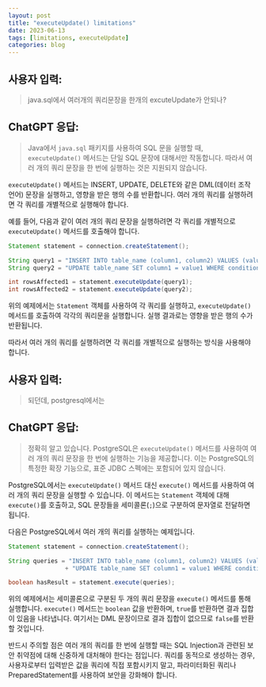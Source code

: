 ```yaml
---
layout: post
title: "executeUpdate() limitations"
date: 2023-06-13
tags: [limitations, executeUpdate]
categories: blog
---
```


## 사용자 입력:
> java.sql에서 여러개의  쿼리문장을 한개의 excuteUpdate가 안되나?

## ChatGPT 응답:
> Java에서 `java.sql` 패키지를 사용하여 SQL 문을 실행할 때, `executeUpdate()` 메서드는 단일 SQL 문장에 대해서만 작동합니다. 따라서 여러 개의 쿼리 문장을 한 번에 실행하는 것은 지원되지 않습니다.

`executeUpdate()` 메서드는 INSERT, UPDATE, DELETE와 같은 DML(데이터 조작 언어) 문장을 실행하고, 영향을 받은 행의 수를 반환합니다. 여러 개의 쿼리를 실행하려면 각 쿼리를 개별적으로 실행해야 합니다.

예를 들어, 다음과 같이 여러 개의 쿼리 문장을 실행하려면 각 쿼리를 개별적으로 `executeUpdate()` 메서드를 호출해야 합니다.

```java
Statement statement = connection.createStatement();

String query1 = "INSERT INTO table_name (column1, column2) VALUES (value1, value2)";
String query2 = "UPDATE table_name SET column1 = value1 WHERE condition";

int rowsAffected1 = statement.executeUpdate(query1);
int rowsAffected2 = statement.executeUpdate(query2);
```

위의 예제에서는 `Statement` 객체를 사용하여 각 쿼리를 실행하고, `executeUpdate()` 메서드를 호출하여 각각의 쿼리문을 실행합니다. 실행 결과로는 영향을 받은 행의 수가 반환됩니다.

따라서 여러 개의 쿼리를 실행하려면 각 쿼리를 개별적으로 실행하는 방식을 사용해야 합니다.

## 사용자 입력:
> 되던데, postgresql에서는

## ChatGPT 응답:
> 정확히 알고 있습니다. PostgreSQL은 `executeUpdate()` 메서드를 사용하여 여러 개의 쿼리 문장을 한 번에 실행하는 기능을 제공합니다. 이는 PostgreSQL의 특정한 확장 기능으로, 표준 JDBC 스펙에는 포함되어 있지 않습니다.

PostgreSQL에서는 `executeUpdate()` 메서드 대신 `execute()` 메서드를 사용하여 여러 개의 쿼리 문장을 실행할 수 있습니다. 이 메서드는 `Statement` 객체에 대해 `execute()`를 호출하고, SQL 문장들을 세미콜론(`;`)으로 구분하여 문자열로 전달하면 됩니다.

다음은 PostgreSQL에서 여러 개의 쿼리를 실행하는 예제입니다.

```java
Statement statement = connection.createStatement();

String queries = "INSERT INTO table_name (column1, column2) VALUES (value1, value2);"
                + "UPDATE table_name SET column1 = value1 WHERE condition;";

boolean hasResult = statement.execute(queries);
```

위의 예제에서는 세미콜론으로 구분된 두 개의 쿼리 문장을 `execute()` 메서드를 통해 실행합니다. `execute()` 메서드는 `boolean` 값을 반환하며, `true`를 반환하면 결과 집합이 있음을 나타냅니다. 여기서는 DML 문장이므로 결과 집합이 없으므로 `false`를 반환할 것입니다.

반드시 주의할 점은 여러 개의 쿼리를 한 번에 실행할 때는 SQL Injection과 관련된 보안 취약점에 대해 신중하게 대처해야 한다는 점입니다. 쿼리를 동적으로 생성하는 경우, 사용자로부터 입력받은 값을 쿼리에 직접 포함시키지 말고, 파라미터화된 쿼리나 PreparedStatement를 사용하여 보안을 강화해야 합니다.

